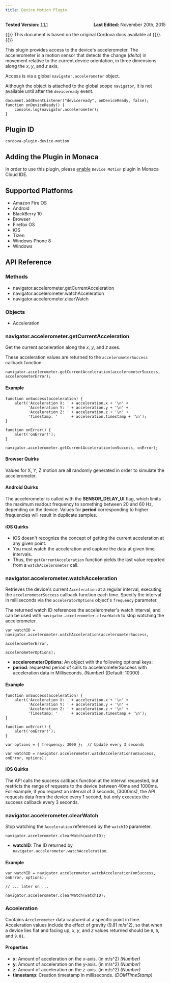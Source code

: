 ```yaml
---
title: Device Motion Plugin
---
```


<div>
  <div  style="float: left;" align="left"><b>Tested Version: </b><a href="https://github.com/apache/cordova-plugin-device-motion/blob/master/RELEASENOTES.md#111-jun-17-2015">1.1.1</a></div>   
  <div align="right" style="float: right;"><b>Last Edited:</b> November 20th, 2015</div>
  <br/>
</div>

{{<note>}}
This document is based on the original Cordova docs available at {{<link title="Cordova Docs" href="https://github.com/apache/cordova-plugin-device-motion">}}.
{{</note>}}

This plugin provides access to the device's accelerometer. The
accelerometer is a motion sensor that detects the change (*delta*) in
movement relative to the current device orientation, in three dimensions
along the *x*, *y*, and *z* axis.

Access is via a global `navigator.accelerometer` object.

Although the object is attached to the global scope `navigator`, it is
not available until after the `deviceready` event.

    document.addEventListener("deviceready", onDeviceReady, false);
    function onDeviceReady() {
        console.log(navigator.accelerometer);
    }

Plugin ID
---------

    cordova-plugin-device-motion

Adding the Plugin in Monaca
---------------------------

In order to use this plugin, please [enable](/en/products_guide/monaca_ide/dependencies/cordova_plugin/#add-plugins)
`Device Motion` plugin in Monaca Cloud IDE.

Supported Platforms
-------------------

-   Amazon Fire OS
-   Android
-   BlackBerry 10
-   Browser
-   Firefox OS
-   iOS
-   Tizen
-   Windows Phone 8
-   Windows

API Reference
-------------

### Methods

-   navigator.accelerometer.getCurrentAcceleration
-   navigator.accelerometer.watchAcceleration
-   navigator.accelerometer.clearWatch

### Objects

-   Acceleration

### navigator.accelerometer.getCurrentAcceleration

Get the current acceleration along the *x*, *y*, and *z* axes.

These acceleration values are returned to the `accelerometerSuccess`
callback function.

    navigator.accelerometer.getCurrentAcceleration(accelerometerSuccess, accelerometerError);

#### Example

    function onSuccess(acceleration) {
        alert('Acceleration X: ' + acceleration.x + '\n' +
              'Acceleration Y: ' + acceleration.y + '\n' +
              'Acceleration Z: ' + acceleration.z + '\n' +
              'Timestamp: '      + acceleration.timestamp + '\n');
    }

    function onError() {
        alert('onError!');
    }

    navigator.accelerometer.getCurrentAcceleration(onSuccess, onError);

#### Browser Quirks

Values for X, Y, Z motion are all randomly generated in order to
simulate the accelerometer.

#### Android Quirks

The accelerometer is called with the **SENSOR\_DELAY\_UI** flag, which
limits the maximum readout frequency to something between 20 and 60 Hz,
depending on the device. Values for **period** corresponding to higher
frequencies will result in duplicate samples.

#### iOS Quirks

-   iOS doesn't recognize the concept of getting the current
    acceleration at any given point.
-   You must watch the acceleration and capture the data at given time
    intervals.
-   Thus, the `getCurrentAcceleration` function yields the last value
    reported from a `watchAccelerometer` call.

### navigator.accelerometer.watchAcceleration

Retrieves the device's current `Acceleration` at a regular interval,
executing the `accelerometerSuccess` callback function each time.
Specify the interval in milliseconds via the `acceleratorOptions`
object's `frequency` parameter.

The returned watch ID references the accelerometer's watch interval, and
can be used with `navigator.accelerometer.clearWatch` to stop watching
the accelerometer.

    var watchID = navigator.accelerometer.watchAcceleration(accelerometerSuccess,
                                                           accelerometerError,
                                                           accelerometerOptions);

-   **accelerometerOptions**: An object with the following optional
    keys:
-   **period**: requested period of calls to accelerometerSuccess with
    acceleration data in Milliseconds. *(Number)* (Default: 10000)

#### Example

    function onSuccess(acceleration) {
        alert('Acceleration X: ' + acceleration.x + '\n' +
              'Acceleration Y: ' + acceleration.y + '\n' +
              'Acceleration Z: ' + acceleration.z + '\n' +
              'Timestamp: '      + acceleration.timestamp + '\n');
    }

    function onError() {
        alert('onError!');
    }

    var options = { frequency: 3000 };  // Update every 3 seconds

    var watchID = navigator.accelerometer.watchAcceleration(onSuccess, onError, options);

#### iOS Quirks

The API calls the success callback function at the interval requested,
but restricts the range of requests to the device between 40ms and
1000ms. For example, if you request an interval of 3 seconds, (3000ms),
the API requests data from the device every 1 second, but only executes
the success callback every 3 seconds.

### navigator.accelerometer.clearWatch

Stop watching the `Acceleration` referenced by the `watchID` parameter.

    navigator.accelerometer.clearWatch(watchID);

-   **watchID**: The ID returned by
    `navigator.accelerometer.watchAcceleration`.

#### Example

    var watchID = navigator.accelerometer.watchAcceleration(onSuccess, onError, options);

    // ... later on ...

    navigator.accelerometer.clearWatch(watchID);

### Acceleration

Contains `Accelerometer` data captured at a specific point in time.
Acceleration values include the effect of gravity (9.81 m/s\^2), so that
when a device lies flat and facing up, *x*, *y*, and *z* values returned
should be `0`, `0`, and `9.81`.

#### Properties

-   **x**: Amount of acceleration on the x-axis. (in m/s\^2) *(Number)*
-   **y**: Amount of acceleration on the y-axis. (in m/s\^2) *(Number)*
-   **z**: Amount of acceleration on the z-axis. (in m/s\^2) *(Number)*
-   **timestamp**: Creation timestamp in milliseconds. *(DOMTimeStamp)*

